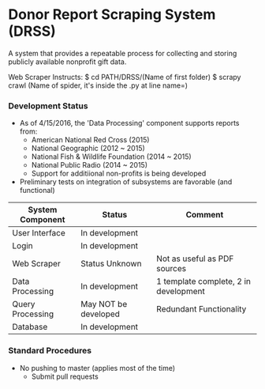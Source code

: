 # Donor Report Scraping System (DRSS)

A system that provides a repeatable process for collecting and storing publicly available nonprofit gift data.

Web Scraper Instructs:
$ cd PATH/DRSS/(Name of first folder)
$ scrapy crawl (Name of spider, it's inside the .py at line name=)

### Development Status 

* As of 4/15/2016, the 'Data Processing' component supports reports from:
  - American National Red Cross (2015)
  - National Geographic (2012 ~ 2015)
  - National Fish & Wildlife Foundation (2014 ~ 2015)
  - National Public Radio (2014 ~ 2015)
  - Support for additiional non-profits is being developed
* Preliminary tests on integration of subsystems are favorable (and functional)

System Component | Status | Comment
--- | --- | ---
User Interface | In development |
Login | In development |
Web Scraper | Status Unknown | Not as useful as PDF sources
Data Processing | In development | 1 template complete, 2 in development
Query Processing | May NOT be developed | Redundant Functionality
Database | In development | 

### Standard Procedures
* No pushing to master (applies most of the time)
  - Submit pull requests





